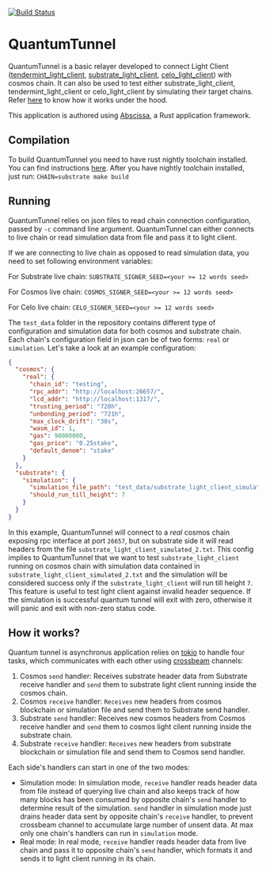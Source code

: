 [![Build Status][travis-badge]][travis]

[travis-badge]: https://travis-ci.org/ChorusOne/quantum-tunnel.svg?branch=master
[travis]: https://travis-ci.org/ChorusOne/quantum-tunnel/

# QuantumTunnel
QuantumTunnel is a basic relayer developed to connect Light Client ([tendermint_light_client], [substrate_light_client], [celo_light_client]) with cosmos chain. It can also be used
to test either substrate_light_client, tendermint_light_client or celo_light_client by simulating their target chains. Refer [here](#how-it-works) to know how it works under the hood.

This application is authored using [Abscissa], a Rust application framework.

## Compilation
To build QuantumTunnel you need to have rust nightly toolchain installed. You can find instructions [here](https://github.com/rust-lang/rustup#installing-nightly).
After you have nightly toolchain installed, just run:
`CHAIN=substrate make build`

## Running
QuantumTunnel relies on json files to read chain connection configuration, passed by `-c` command line argument.
QuantumTunnel can either connects to live chain or read simulation data from file and pass it to light client.

If we are connecting to live chain as opposed to read simulation data, you need to set following environment variables:

For Substrate live chain:
`SUBSTRATE_SIGNER_SEED=<your >= 12 words seed>`

For Cosmos live chain:
`COSMOS_SIGNER_SEED=<your >= 12 words seed>`

For Celo live chain:
`CELO_SIGNER_SEED=<your >= 12 words seed>`

The `test_data` folder in the repository contains different type of configuration and simulation data for both cosmos and substrate chain.
Each chain's configuration field in json can be of two forms: `real` or `simulation`. 
Let's take a look at an example configuration:
```json
{
  "cosmos": {
    "real": {
      "chain_id": "testing",
      "rpc_addr": "http://localhost:26657/",
      "lcd_addr": "http://localhost:1317/",
      "trusting_period": "720h",
      "unbonding_period": "721h",
      "max_clock_drift": "30s",
      "wasm_id": 1,
      "gas": 90000000,
      "gas_price": "0.25stake",
      "default_denom": "stake"
    }
  },
  "substrate": {
    "simulation": {
      "simulation_file_path": "test_data/substrate_light_client_simulated_2.txt",
      "should_run_till_height": 7
    }
  }
}
```

In this example, QuantumTunnel will connect to a *real* cosmos chain exposing rpc interface at port `26657`, but on substrate side it will read headers from the file `substrate_light_client_simulated_2.txt`.
This config implies to QuantumTunnel that we want to test `substrate_light_client` running on cosmos chain with simulation data contained in `substrate_light_client_simulated_2.txt` and the simulation will be considered success only if the `substrate_light_client` will run till height `7`. This feature is useful to test light client against invalid header sequence. If the simulation is successful quantum tunnel will exit with zero, otherwise it will panic and exit with non-zero status code.

## How it works?
Quantum tunnel is asynchronus application relies on [tokio] to handle four tasks, which communicates with each other using [crossbeam] channels:
1. Cosmos `send` handler: Receives substrate header data from Substrate receive handler and `send` them to substrate light client running inside the cosmos chain. 
2. Cosmos `receive` handler: `Receives` new headers from cosmos blockchain or simulation file and send them to Substrate send handler.
3. Substrate `send` handler: Receives new cosmos headers from Cosmos receive handler and `send` them to cosmos light client running inside the substrate chain.
4. Substrate `receive` handler: `Receives` new headers from substrate blockchain or simulation file and send them to Cosmos send handler.

Each side's handlers can start in one of the two modes: 
- Simulation mode: In simulation mode, `receive` handler reads header data from file instead of querying live chain and also keeps track of how many blocks has been consumed by opposite chain's `send` handler to determine result of the simulation. `send` handler in simulation mode just drains header data sent by opposite chain's `receive` handler, to prevent crossbeam channel to accumulate large number of unsent data. At max only one chain's handlers can run in `simulation` mode.
- Real mode: In real mode, `receive` handler reads header data from live chain and pass it to opposite chain's `send` handler, which formats it and sends it to light client running in its chain.

[Abscissa]: https://github.com/iqlusioninc/abscissa
[tendermint_light_client]: https://github.com/ChorusOne/tendermint-light-client
[substrate_light_client]: https://github.com/ChorusOne/substrate-light-client
[celo_light_client]: https://github.com/ChorusOne/celo-light-client
[tokio]: https://github.com/tokio-rs/tokio
[crossbeam]: https://github.com/crossbeam-rs/crossbeam
